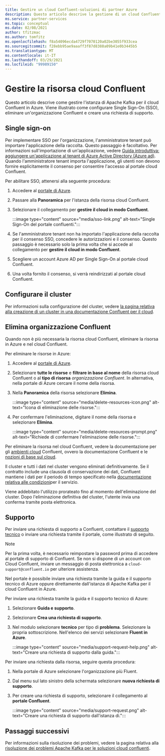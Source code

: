 ```yaml
---
title: Gestire un cloud Confluent-soluzioni di partner Azure
description: Questo articolo descrive la gestione di un cloud Confluent nel portale di Azure. Come configurare Single Sign-On, eliminare un'organizzazione Confluent e ottenere supporto.
ms.service: partner-services
ms.topic: conceptual
ms.date: 02/08/2021
author: tfitzmac
ms.author: tomfitz
ms.openlocfilehash: f8a54096ecda4729f7070120a02be3055f933cea
ms.sourcegitcommit: f28ebb95ae9aaaff3f87d8388a09b41e0b3445b5
ms.translationtype: MT
ms.contentlocale: it-IT
ms.lasthandoff: 03/29/2021
ms.locfileid: "99989150"
---
```

# <a name="manage-the-confluent-cloud-resource"></a>Gestire la risorsa cloud Confluent

Questo articolo descrive come gestire l'istanza di Apache Kafka per il cloud Confluent in Azure. Viene illustrato come configurare Single Sign-On (SSO), eliminare un'organizzazione Confluent e creare una richiesta di supporto.

## <a name="single-sign-on"></a>Single sign-on

Per implementare SSO per l'organizzazione, l'amministratore tenant può importare l'applicazione della raccolta. Questo passaggio è facoltativo. Per informazioni sull'importazione di un'applicazione, vedere [Guida introduttiva: aggiungere un'applicazione al tenant di Azure Active Directory (Azure ad)](../../active-directory/manage-apps/add-application-portal.md). Quando l'amministratore tenant importa l'applicazione, gli utenti non devono fornire esplicitamente il consenso per consentire l'accesso al portale cloud Confluent.

Per abilitare SSO, attenersi alla seguente procedura:

1. Accedere al [portale di Azure](https://portal.azure.com).
1. Passare alla **Panoramica** per l'istanza della risorsa cloud Confluent.
1. Selezionare il collegamento per **gestire il cloud in modo Confluent**.

   :::image type="content" source="media/sso-link.png" alt-text="Single Sign-On del portale confluenti.":::

1. Se l'amministratore tenant non ha importato l'applicazione della raccolta per il consenso SSO, concedere le autorizzazioni e il consenso. Questo passaggio è necessario solo la prima volta che si accede al collegamento per **gestire il cloud in modo Confluent**.
1. Scegliere un account Azure AD per Single Sign-On al portale cloud Confluent.
1. Una volta fornito il consenso, si verrà reindirizzati al portale cloud Confluent.

## <a name="set-up-cluster"></a>Configurare il cluster

Per informazioni sulla configurazione del cluster, vedere [la pagina relativa alla creazione di un cluster in una documentazione Confluent per il cloud](https://docs.confluent.io/cloud/current/clusters/create-cluster.html).

## <a name="delete-confluent-organization"></a>Elimina organizzazione Confluent

Quando non è più necessaria la risorsa cloud Confluent, eliminare la risorsa in Azure e nel cloud Confluent.

Per eliminare le risorse in Azure:

1. Accedere al [portale di Azure](https://portal.azure.com).
1. Selezionare **tutte le risorse** e **filtrare in base al nome** della risorsa cloud Confluent o al **tipo di risorsa** _organizzazione Confluent_. In alternativa, nella portale di Azure cercare il nome della risorsa.
1. Nella **Panoramica** della risorsa selezionare **Elimina**.

    :::image type="content" source="media/delete-resources-icon.png" alt-text="Icona di eliminazione delle risorse.":::

1. Per confermare l'eliminazione, digitare il nome della risorsa e selezionare **Elimina**.

    :::image type="content" source="media/delete-resources-prompt.png" alt-text="Richiede di confermare l'eliminazione delle risorse.":::

Per eliminare la risorsa nel cloud Confluent, vedere la documentazione per gli [ambienti cloud](https://docs.confluent.io/current/cloud/using/environments.html) Confluent, ovvero la documentazione Confluent e le [nozioni di base sul cloud](https://docs.confluent.io/current/cloud/using/cloud-basics.html).

Il cluster e tutti i dati nel cluster vengono eliminati definitivamente. Se il contratto include una clausola di conservazione dei dati, Confluent mantiene i dati per il periodo di tempo specificato nella [documentazione relativa alle condizioni](https://www.confluent.io/confluent-cloud-tos)per il servizio.

Viene addebitato l'utilizzo prorateato fino al momento dell'eliminazione del cluster. Dopo l'eliminazione definitiva del cluster, l'utente invia una conferma tramite posta elettronica.

## <a name="get-support"></a>Supporto

Per inviare una richiesta di supporto a Confluent, contattare il [supporto tecnico](https://support.confluent.io) o inviare una richiesta tramite il portale, come illustrato di seguito.

> [!NOTE]
> Per la prima volta, è necessario reimpostare la password prima di accedere al portale di supporto di Confluent. Se non si dispone di un account con Cloud Confluent, inviare un messaggio di posta elettronica a `cloud-support@confluent.io` per ulteriore assistenza.

Nel portale è possibile inviare una richiesta tramite la guida e il supporto tecnico di Azure oppure direttamente dall'istanza di Apache Kafka per il cloud Confluent in Azure.

Per inviare una richiesta tramite la guida e il supporto tecnico di Azure:

1. Selezionare **Guida e supporto**.
1. Selezionare **Crea una richiesta di supporto**.
1. Nel modulo selezionare **tecnico** per tipo di **problema**. Selezionare la propria sottoscrizione. Nell'elenco dei servizi selezionare **Fluent in Azure**.

    :::image type="content" source="media/support-request-help.png" alt-text="Creare una richiesta di supporto dalla guida.":::

Per inviare una richiesta dalla risorsa, seguire questa procedura:

1. Nella portale di Azure selezionare l'organizzazione più Fluent.
1. Dal menu sul lato sinistro della schermata selezionare **nuova richiesta di supporto**.
1. Per creare una richiesta di supporto, selezionare il collegamento al **portale Confluent**.

    :::image type="content" source="media/support-request.png" alt-text="Creare una richiesta di supporto dall'istanza di.":::

## <a name="next-steps"></a>Passaggi successivi

Per informazioni sulla risoluzione dei problemi, vedere la pagina relativa alla [risoluzione dei problemi Apache Kafka per le soluzioni cloud confluenti](troubleshoot.md).
